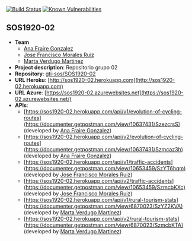 [![Build Status](https://travis-ci.org/gti-sos/SOS1920-02.svg?branch=master)](https://travis-ci.org/gti-sos/SOS1920-02)
[![Known Vulnerabilities](https://snyk.io/test/github/{anafraire}/{https://github.com/gti-sos/SOS1920-02}/badge.svg)](https://snyk.io/test/github/{anafraire}/{https://github.com/gti-sos/SOS1920-02})

## SOS1920-02

- **Team**
  - [Ana Fraire Gonzalez](https://github.com/anafraire)
  - [Jose Francisco Morales Ruiz](https://github.com/josmorrui2)
  - [Marta Verdugo Martinez](https://github.com/martaverdugo6)
- **Project description**: Repositorio grupo 02
- **Repository**: [gti-sos/SOS1920-02](https://github.com/gti-sos/SOS1920-02)
- **URL Heroku**: [http://sos1920-02.herokuapp.com](http://sos1920-02.herokuapp.com)
- **URL Azure**: [https://sos1920-02.azurewebsites.net](https://sos1920-02.azurewebsites.net/)
-  **APIs**:
    - [https://sos1920-02.herokuapp.com/api/v1/evolution-of-cycling-routes](https://documenter.getpostman.com/view/10637431/SzezcrsS) (developed by [Ana Fraire Gonzalez](https://github.com/anafraire))
    - [https://sos1920-02.herokuapp.com/api/v2/evolution-of-cycling-routes](https://documenter.getpostman.com/view/10637431/Szmcaz3h) (developed by [Ana Fraire Gonzalez](https://github.com/anafraire))
    - [https://sos1920-02.herokuapp.com/api/v1/traffic-accidents](https://documenter.getpostman.com/view/10653459/SzYT6hqm) (developed by [Jose Francisco Morales Ruiz](https://github.com/josmorrui2))
    - [https://sos1920-02.herokuapp.com/api/v2/traffic-accidents](https://documenter.getpostman.com/view/10653459/SzmcbKXc) (developed by [Jose Francisco Morales Ruiz](https://github.com/josmorrui2))
    - [https://sos1920-02.herokuapp.com/api/v1/rural-tourism-stats](https://documenter.getpostman.com/view/6870023/SzYZ2KVA) (developed by [Marta Verdugo Martinez](https://github.com/martaverdugo6))
    - [https://sos1920-02.herokuapp.com/api/v2/rural-tourism-stats](https://documenter.getpostman.com/view/6870023/SzmcbKTA) (developed by [Marta Verdugo Martinez](https://github.com/martaverdugo6))
